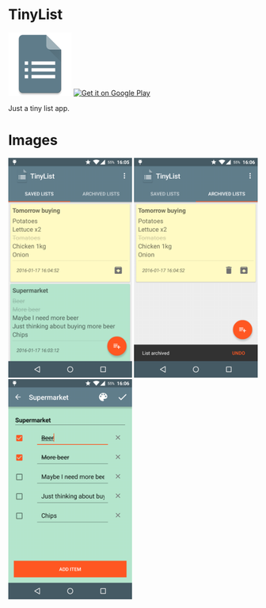 # TinyList
<img src="./art/512icon.png" width="128px" height="128px"/> <a href='https://play.google.com/store/apps/details?id=es.dmoral.tinylist&utm_source=global_co&utm_medium=prtnr&utm_content=Mar2515&utm_campaign=PartBadge&pcampaignid=MKT-Other-global-all-co-prtnr-ap-PartBadge-Mar2515-1'><img alt='Get it on Google Play' src='https://play.google.com/intl/en_us/badges/images/apps/en-play-badge.png' width="128px"/></a>
<p>Just a tiny list app.</p>

# Images
<img src="./art/device-2016-01-17-160529.png" width="250px"/>
<img src="./art/device-2016-01-17-160641.png" width="250px"/>
<img src="./art/device-2016-01-17-160659.png" width="250px"/>

